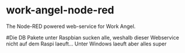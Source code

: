 # work-angel-node-red
The Node-RED powered web-service for Work Angel.

#Die DB Pakete unter Raspbian sucken alle, weshalb dieser Webservice nicht auf dem Raspi laeuft...
Unter Windows laeuft aber alles super